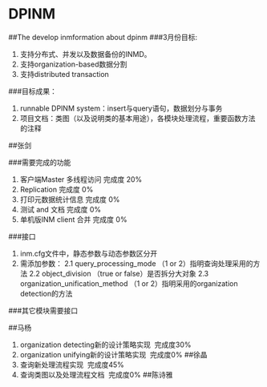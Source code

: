 # DPINM
##The develop inmformation about dpinm
###3月份目标:
1. 支持分布式、并发以及数据备份的INMD。
2. 支持organization-based数据分割
3. 支持distributed transaction

###目标成果：
1. runnable DPINM system：insert与query语句，数据划分与事务
2. 项目文档：类图（以及说明类的基本用途），各模块处理流程，重要函数方法的注释

##张剑

###需要完成的功能
1. 客户端Master 多线程访问 完成度 20%
2. Replication 完成度 0%
3. 打印元数据统计信息 完成度 0%
4. 测试 and 文档  完成度 0%
5. 单机版INM client 合并 完成度 0%

###接口
1. inm.cfg文件中，静态参数与动态参数区分开
2. 需添加参数：
2.1 query_processing_mode （1 or 2）指明查询处理采用的方法
2.2 object_division （true or false）是否拆分大对象
2.3 organization_unification_method （1 or 2）指明采用的organization detection的方法

###其它模块需要接口

##马杨
1. organization detecting新的设计策略实现  完成度30%
2. organization unifying新的设计策略实现  完成度0%
##徐晶
1. 查询新处理流程实现  完成度45%
2. 查询类图以及处理流程文档  完成度0%
##陈诗雅
